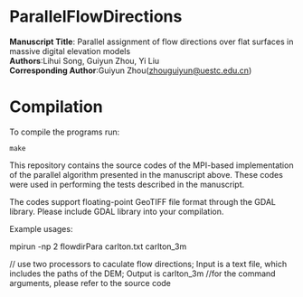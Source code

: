 # ParallelFlowDirections

**Manuscript Title**: Parallel assignment of flow directions over flat surfaces in massive digital elevation models  
**Authors**:Lihui Song, Guiyun Zhou, Yi Liu  
**Corresponding Author**:Guiyun Zhou(zhouguiyun@uestc.edu.cn)  

# Compilation
To compile the programs run:
```
make
```


This repository contains the source codes of the MPI-based implementation of the parallel algorithm presented in the manuscript above. These codes were used in performing the tests described in the manuscript.

The codes support floating-point GeoTIFF file format through the GDAL library. Please include GDAL library into your compilation.

Example usages:

mpirun -np 2 flowdirPara carlton.txt carlton_3m    

// use two processors to caculate flow directions; Input is a text file, which includes the paths of the DEM; Output is carlton_3m
//for the command arguments, please refer to the source code

